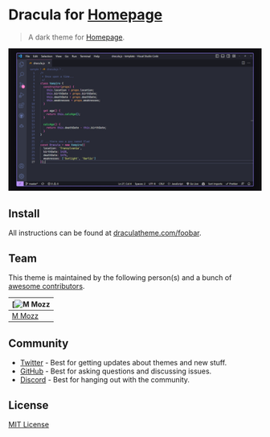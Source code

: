 # Dracula for [Homepage]([[https://foobar.com](https://gethomepage.dev)](https://gethomepage.dev/))

> A dark theme for [Homepage]([[https://foobar.com](https://gethomepage.dev)](https://gethomepage.dev/)).

![Screenshot](./screenshot.png)

## Install

All instructions can be found at [draculatheme.com/foobar](https://draculatheme.com/foobar).

## Team

This theme is maintained by the following person(s) and a bunch of [awesome contributors](https://github.com/dracula/foobar/graphs/contributors).

| [![M Mozz](https://github.com/mmozzano) |
| ---------------------------------------------------------------------------------------- |
| [M Mozz](https://github.com/mmozzano)                                               |

## Community

- [Twitter](https://twitter.com/draculatheme) - Best for getting updates about themes and new stuff.
- [GitHub](https://github.com/dracula/dracula-theme/discussions) - Best for asking questions and discussing issues.
- [Discord](https://draculatheme.com/discord-invite) - Best for hanging out with the community.

## License

[MIT License](./LICENSE)
